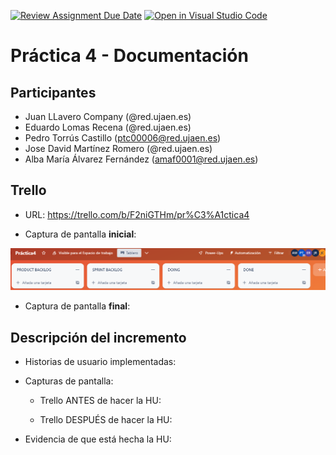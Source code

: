 [![Review Assignment Due Date](https://classroom.github.com/assets/deadline-readme-button-24ddc0f5d75046c5622901739e7c5dd533143b0c8e959d652212380cedb1ea36.svg)](https://classroom.github.com/a/hCaQWL7N)
[![Open in Visual Studio Code](https://classroom.github.com/assets/open-in-vscode-718a45dd9cf7e7f842a935f5ebbe5719a5e09af4491e668f4dbf3b35d5cca122.svg)](https://classroom.github.com/online_ide?assignment_repo_id=10981322&assignment_repo_type=AssignmentRepo)

# Práctica 4 - Documentación

## Participantes

* Juan LLavero Company (@red.ujaen.es)
* Eduardo Lomas Recena (@red.ujaen.es)
* Pedro Torrús Castillo (ptc00006@red.ujaen.es)
* Jose David Martínez Romero (@red.ujaen.es)
* Alba María Álvarez Fernández (amaf0001@red.ujaen.es)

## Trello

* URL: https://trello.com/b/F2niGTHm/pr%C3%A1ctica4

* Captura de pantalla **inicial**:

<img src="./assets/img/trelloINICIO.png">

* Captura de pantalla **final**:



## Descripción del incremento

* Historias de usuario implementadas:


* Capturas de pantalla:

    * Trello ANTES de hacer la HU:
    
    * Trello DESPUÉS de hacer la HU:


* Evidencia de que está hecha la HU: